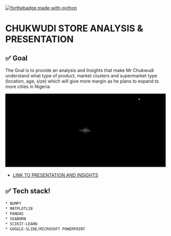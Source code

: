 [![forthebadge made-with-python](http://ForTheBadge.com/images/badges/made-with-python.svg)](https://www.python.org/)

# CHUKWUDI STORE ANALYSIS & PRESENTATION

## ✅ Goal
The Goal is to provide an analysis and Insights that make Mr Chukwudi understand what type of product, market clusters and supermarket type (location, age, size) which will give more margin as he plans to expand to more cities in Nigeria

![](https://github.com/Gift-Ojeabulu/CHUKWUDI-STORE-ANALYSIS/blob/main/CHUKWUDI%20STORE%20PRESENTATION%20-%20Google%20Slides.gif)

* [LINK TO PRESENTATION AND INSIGHTS](https://docs.google.com/presentation/d/17dqXXJa0k7jSPV0vNnqGsjjNfzMHg9C_n9ZQvgsdWr8/edit#slide=id.gc913e74879_0_1310)



## ✅ Tech stack!
	* NUMPY
	* MATPLOTLIB
	* PANDAS
	* SEABORN
	* SCIKIT-LEARN
    * GOGGLE-SLIDE/MICROSOFT POWERPOINT





